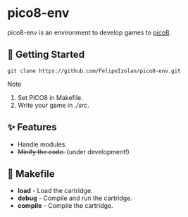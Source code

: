 # pico8-env

pico8-env is an environment to develop games to [pico8](https://www.lexaloffle.com/pico-8.php).

## 🚀 Getting Started

```
git clone https://github.com/FelipeIzolan/pico8-env.git
```
> [!NOTE]
> 1. Set PICO8 in Makefile.
> 2. Write your game in *./src*.

## ✨ Features

- Handle modules.
- <s>Minify the code.</s> (under development!)

## 📜 Makefile

- **load** - Load the cartridge.
- **debug** - Compile and run the cartridge.
- **compile** - Compile the cartridge.

